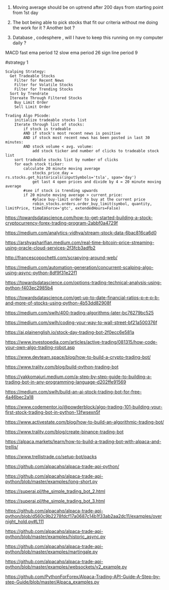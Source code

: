 1. Moving average should be on uptrend after 200 days from starting point from 1st day

2. The bot being able to pick stocks that fit our criteria without me doing the work for it ? Another bot ?

3. Database , codesphere , will I have to keep this running on my computer daily ?

MACD
fast ema period 12
slow ema period 26
sign line period 9

#strategy 1

```
Scalping Strategy:
  Get Tradeable Stocks
    Filter for Recent News
    Filter for Volatile Stocks
    Filter for Trending Stocks
  Sort by Trendrate
  Itereate Through Filtered Stocks
    Buy Limit Order
    Sell Limit Order
```

```
Trading Algo PScode:
    initialize tradeable stocks list
    Iterate through list of stocks:
        if stock is tradeable
        AND if stock's most recent news is positive
        AND if stock most recent news has been posted in last 30 minutes:
        AND stock volume < avg. volume:
            add stock ticker and number of clicks to tradeable stock list
    sort tradeable stocks list by number of clicks
    for each stock ticker:
        calculate 20 minute moving average
            stocks_price_day = rs.stocks.get_historicals(inputSymbols='tsla', span='day')
            get last 4 open prices and divide by 4 = 20 minute moving average
        #see if stock is trending upwards
        if 20 minute moving average > current_price:
            #place buy-limit order to buy at the current price
            robin_stocks.orders.order_buy_limit(symbol, quantity, limitPrice, timeInForce='gtc', extendedHours=False)
```

https://towardsdatascience.com/how-to-get-started-building-a-stock-cryptocurrency-forex-trading-program-2abbf0a4729f

https://medium.com/analytics-vidhya/stream-stock-data-6bac816ca6d0

https://arshyasharifian.medium.com/real-time-bitcoin-price-streaming-using-oracle-cloud-services-2f3fcb3adfb2

http://francescopochetti.com/scrapying-around-web/

https://medium.com/automation-generation/concurrent-scalping-algo-using-async-python-8df9f31e22f1

https://towardsdatascience.com/options-trading-technical-analysis-using-python-f403ec2985b4

https://towardsdatascience.com/get-up-to-date-financial-ratios-p-e-p-b-and-more-of-stocks-using-python-4b53dd82908f

https://medium.com/swlh/400-trading-algorithms-later-bc76279bc525

https://medium.com/swlh/coding-your-way-to-wall-street-bf21a500376f

https://ai.plainenglish.io/stock-day-trading-bot-2f0ecc6e581a

https://www.investopedia.com/articles/active-trading/081315/how-code-your-own-algo-trading-robot.asp

https://www.devteam.space/blog/how-to-build-a-crypto-trading-bot/

https://www.trality.com/blog/build-python-trading-bot

https://yakkomajuri.medium.com/a-step-by-step-guide-to-building-a-trading-bot-in-any-programming-language-d202ffe91569

https://medium.com/swlh/build-an-ai-stock-trading-bot-for-free-4a46bec2a18

https://www.codementor.io/@powderblock/algo-trading-101-building-your-first-stock-trading-bot-in-python-13fwsexn5f

https://www.activestate.com/blog/how-to-build-an-algorithmic-trading-bot/

https://www.trality.com/blog/create-binance-trading-bot

https://alpaca.markets/learn/how-to-build-a-trading-bot-with-alpaca-and-trellis/

https://www.trellistrade.co/setup-bot/packs

https://github.com/alpacahq/alpaca-trade-api-python/

https://github.com/alpacahq/alpaca-trade-api-python/blob/master/examples/long-short.py

https://superai.pl/the_simple_trading_bot_2.html

https://superai.pl/the_simple_trading_bot_3.html

https://github.com/alpacahq/alpaca-trade-api-python/blob/d560c9b2278fdcf17a0687c14b1f33ab2aa2dc11/examples/overnight_hold.py#L111

https://github.com/alpacahq/alpaca-trade-api-python/blob/master/examples/historic_async.py

https://github.com/alpacahq/alpaca-trade-api-python/blob/master/examples/martingale.py

https://github.com/alpacahq/alpaca-trade-api-python/blob/master/examples/websockets/v2_example.py

https://github.com/PythonForForex/Alpaca-Trading-API-Guide-A-Step-by-step-Guide/blob/master/Alpaca_examples.py
